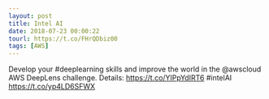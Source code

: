```yaml
---
layout: post
title: Intel AI
date: 2018-07-23 00:00:22
tourl: https://t.co/FHrQDbiz00
tags: [AWS]
---
```

Develop your #deeplearning skills and improve the world in the @awscloud AWS DeepLens challenge. Details: https://t.co/YIPpYdIRT6 #intelAI https://t.co/yp4LD6SFWX